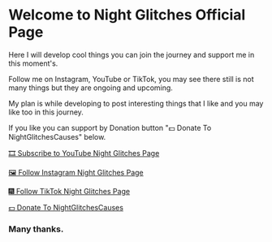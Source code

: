 # Welcome to Night Glitches Official Page

Here I will develop cool things you can join the journey and support me in this moment's. 

Follow me on Instagram, YouTube or TikTok, you may see there still is not many things but they are ongoing and upcoming. 

My plan is while developing to post interesting things that I like and you may like too in this journey.

If you like you can support by Donation button "💵 Donate To NightGlitchesCauses" below.

[🎞 Subscribe to YouTube Night Glitches Page](https://www.youtube.com/channel/UC-GMw1NbRkBD1vGstPuSHrA)

[🖼 Follow Instagram Night Glitches Page ](https://instagram.com/night.glitches/)

[🎆 Follow TikTok Night Glitches Page ](https://www.tiktok.com/@night.glitches/)

[💵 Donate To NightGlitchesCauses](https://www.paypal.com/donate/?hosted_button_id=ZE2GJCT8BVC9Q)

### Many thanks.


<!--- 
You can use the [editor on GitHub](https://github.com/nightglitches/nightglitches.github.io/edit/main/index.md) to maintain and preview the content for your website in Markdown files.

Whenever you commit to this repository, GitHub Pages will run [Jekyll](https://jekyllrb.com/) to rebuild the pages in your site, from the content in your Markdown files.

### Markdown

Markdown is a lightweight and easy-to-use syntax for styling your writing. It includes conventions for

```markdown
Syntax highlighted code block

# Header 1
## Header 2
### Header 3

- Bulleted
- List

1. Numbered
2. List

**Bold** and _Italic_ and `Code` text

[Link](url) and ![Image](src)
```

For more details see [GitHub Flavored Markdown](https://guides.github.com/features/mastering-markdown/).

### Jekyll Themes

Your Pages site will use the layout and styles from the Jekyll theme you have selected in your [repository settings](https://github.com/nightglitches/nightglitches.github.io/settings). The name of this theme is saved in the Jekyll `_config.yml` configuration file.

### Support or Contact

Having trouble with Pages? Check out our [documentation](https://docs.github.com/categories/github-pages-basics/) or [contact support](https://support.github.com/contact) and we’ll help you sort it out.
---> 
